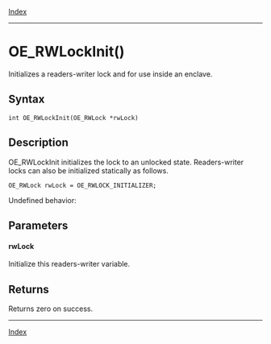 [Index](index.md)

---
# OE_RWLockInit()

Initializes a readers-writer lock and for use inside an enclave.

## Syntax

    int OE_RWLockInit(OE_RWLock *rwLock)
## Description 

OE_RWLockInit initializes the lock to an unlocked state. Readers-writer locks can also be initialized statically as follows.

```
OE_RWLock rwLock = OE_RWLOCK_INITIALIZER;
```



Undefined behavior:



## Parameters

#### rwLock

Initialize this readers-writer variable.

## Returns

Returns zero on success.

---
[Index](index.md)

